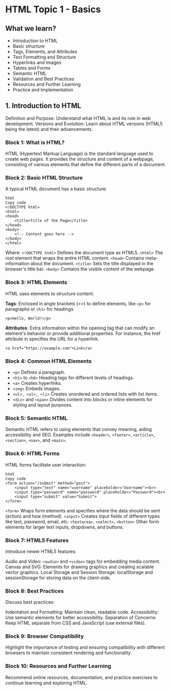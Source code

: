 # HTML Topic 1 - Basics

## What we learn? 

- Introduction to HTML
- Basic structure
- Tags, Elements, and Attributes
- Text Formatting and Structure
- Hyperlinks and Images
- Tables and Forms
- Semantic HTML
- Validation and Best Practices
- Resources and Further Learning
- Practice and Implementation

## 1. Introduction to HTML
Definition and Purpose: Understand what HTML is and its role in web development.
Versions and Evolution: Learn about HTML versions (HTML5 being the latest) and their advancements.

### Block 1: What is HTML?
HTML (Hypertext Markup Language) is the standard language used to create web pages. It provides the structure and content of a webpage, consisting of various elements that define the different parts of a document.

### Block 2: Basic HTML Structure
A typical HTML document has a basic structure:

```
html
Copy code
<!DOCTYPE html>
<html>
<head>
    <title>Title of the Page</title>
</head>
<body>
    <!-- Content goes here -->
</body>
</html>
```

Where:
`<!DOCTYPE html>` Defines the document type as HTML5.
`<html>` The root element that wraps the entire HTML content.
`<head>` Contains meta-information about the document.
`<title>` Sets the title displayed in the browser's title bar.
`<body>` Contains the visible content of the webpage.

### Block 3: HTML Elements
HTML uses elements to structure content:

**Tags**: Enclosed in angle brackets (<>) to define elements, like `<p>` for paragraphs or `<h1>` for headings.

```
<p>Hello, World!</p>
```

**Attributes**: Extra information within the opening tag that can modify an element's behavior or provide additional properties. For instance, the href attribute in specifies the URL for a hyperlink.

```
<a href="https://example.com">Link</a>
```

### Block 4: Common HTML Elements

- `<p>` Defines a paragraph.
- `<h1>` to `<h6>` Heading tags for different levels of headings.
- `<a>` Creates hyperlinks.
- `<img>` Embeds images.
- `<ul>, <ol>, <li>` Creates unordered and ordered lists with list items.
- `<div>` and `<span>` Divides content into blocks or inline elements for styling and layout purposes.

### Block 5: Semantic HTML
Semantic HTML refers to using elements that convey meaning, aiding accessibility and SEO. Examples include `<header>`, `<footer>`, `<article>`, `<section>`, `<nav>`, and `<main>`.

### Block 6: HTML Forms
HTML forms facilitate user interaction:

```
html
Copy code
<form action="/submit" method="post">
    <input type="text" name="username" placeholder="Username"><br>
    <input type="password" name="password" placeholder="Password"><br>
    <input type="submit" value="Submit">
</form>
```

`<form>` Wraps form elements and specifies where the data should be sent (action) and how (method).
`<input>` Creates input fields of different types like text, password, email, etc.
`<textarea>`, `<select>`, `<button>` Other form elements for larger text inputs, dropdowns, and buttons.

### Block 7: HTML5 Features
Introduce newer HTML5 features:

Audio and Video: `<audio>` and `<video>` tags for embedding media content.
Canvas and SVG: Elements for drawing graphics and creating scalable vector graphics.
Local Storage and Session Storage: localStorage and sessionStorage for storing data on the client-side.

### Block 8: Best Practices
Discuss best practices:

Indentation and Formatting: Maintain clean, readable code.
Accessibility: Use semantic elements for better accessibility.
Separation of Concerns: Keep HTML separate from CSS and JavaScript (use external files).

### Block 9: Browser Compatibility
Highlight the importance of testing and ensuring compatibility with different browsers to maintain consistent rendering and functionality.

### Block 10: Resources and Further Learning
Recommend online resources, documentation, and practice exercises to continue learning and exploring HTML.

